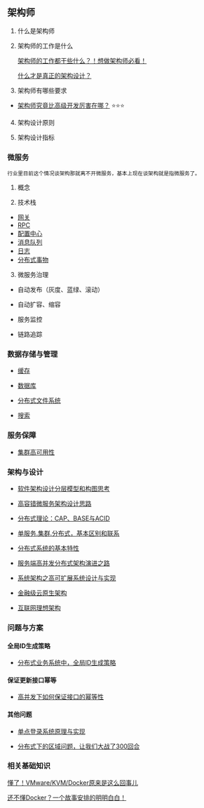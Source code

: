 ## 架构师

1. 什么是架构师

2. 架构师的工作是什么

   [架构师的工作都干些什么？！想做架构师必看！](https://mp.weixin.qq.com/s/K83eXjT9LfWodO7mLCAQnQ)

   [什么才是真正的架构设计？](https://mp.weixin.qq.com/s/fEuwbomgjsmuvtc37-djsw)

3. 架构师有哪些要求
 * [架构师究竟比高级开发厉害在哪？](https://mp.weixin.qq.com/s/rdu9sKRlKQGy2EWUU_ZyJQ) :star::star::star:

4. 架构设计原则

5. 架构设计指标


### 微服务

    行业里目前这个情况谈架构那就离不开微服务，基本上现在谈架构就是指微服务了。

1. 概念

2. 技术栈
  * [网关](docs/architect/Gateway/README.md)
  * [RPC](docs/architect/RPC/README.md)
  * [配置中心](docs/architect/ConfigRegisterCenter/README.md)
  * [消息队列](docs/architect/MessageQueuing/README.md)
  * [日志](docs/architect/Log/README.md)
  * [分布式事物](docs/architect/DistributedTransaction/README.md)
3. 微服务治理

  * 自动发布（灰度、蓝绿、滚动）

  * 自动扩容、缩容
  
  * 服务监控

  * 链路追踪



### 数据存储与管理

 * [缓存](docs/architect/Cache/README.md)

 * [数据库](docs/architect/DataBase/README.md)

 * [分布式文件系统](docs/architect/DFS/README.md)

 * [搜索](docs/architect/Search/README.md)


### 服务保障

  * [集群高可用性](docs/architect/ClusterHighAvailability/README.md)




### 架构与设计

* [软件架构设计分层模型和构图思考](https://mp.weixin.qq.com/s?__biz=MzAxODcyNjEzNQ==&mid=2247530507&idx=2&sn=734f4cbabb6468cce430be04d853e5a6)

* [高容错微服务架构设计思路](https://mp.weixin.qq.com/s/njn1ssdup9pExw8_0fK23Q)

* [分布式理论：CAP、BASE与ACID](https://monkeysayhi.github.io/2018/03/09/%E5%88%86%E5%B8%83%E5%BC%8F%E7%90%86%E8%AE%BA%EF%BC%9ACAP%E3%80%81BASE%E4%B8%8EACID/)

* [单服务.集群.分布式，基本区别和联系](https://mp.weixin.qq.com/s/NGxI3rC-6mWMDnrClaOR3Q)

* [分布式系统的基本特性](https://monkeysayhi.github.io/2018/01/04/%E5%88%86%E5%B8%83%E5%BC%8F%E7%B3%BB%E7%BB%9F%E7%9A%84%E5%9F%BA%E6%9C%AC%E7%89%B9%E6%80%A7/)

* [服务端高并发分布式架构演进之路](https://segmentfault.com/a/1190000018626163)

* [系统架构之高可扩展系统设计与实现](https://mp.weixin.qq.com/s/8vFXvClcwxYAkDZ4kBErIA)

* [金融级云原生架构](https://www.sofastack.tech/)

* [互联网理想架构](https://mp.weixin.qq.com/s/klc04qkDdMh81XiLEN6o4w)


### 问题与方案

#### 全局ID生成策略

- [分布式业务系统中，全局ID生成策略](https://mp.weixin.qq.com/s/1TKAwr99rKEHSxqXFixEhQ)


#### 保证更新接口幂等

- [高并发下如何保证接口的幂等性](https://mp.weixin.qq.com/s/1gIdtyBSduXxutlAtB5J4w)

#### 其他问题

- [单点登录系统原理与实现](https://mp.weixin.qq.com/s/RcBMrjtCNOS58pNCEZJJyQ)

- [分布式下的区域问题，让我们大战了300回合](https://mp.weixin.qq.com/s/N_r5O76oo0JLojrOuA0frg)












### 相关基础知识
[懂了！VMware/KVM/Docker原来是这么回事儿](https://mp.weixin.qq.com/s?__biz=MzIyNjMxOTY0NA==&mid=2247484819&idx=1&sn=871c0dfeaac9877604d6b16e2a2d2b56)

[还不懂Docker？一个故事安排的明明白白！](https://mp.weixin.qq.com/s?__biz=MzIyNjMxOTY0NA==&mid=2247487647&idx=1&sn=87275d2f356de79391afa13c137e9a86)



